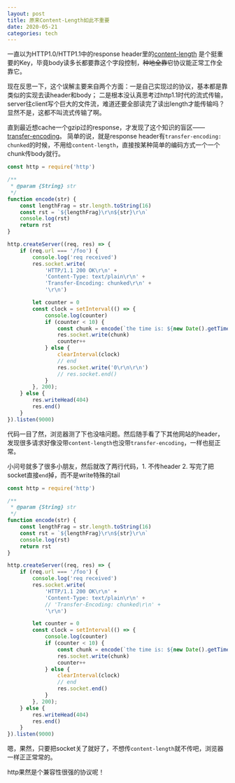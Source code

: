 ```yaml
---
layout: post
title: 原来Content-Length如此不重要
date: 2020-05-21
categories: tech
---
```


一直以为HTTP1.0/HTTP1.1中的response header里的[content-length](https://developer.mozilla.org/en-US/docs/Web/HTTP/Headers/Content-Length)
是个挺重要的Key，毕竟body读多长都要靠这个字段控制，~~种地全靠它~~协议能正常工作全靠它。

现在反思一下，这个误解主要来自两个方面：一是自己实现过的协议，基本都是靠类似的实现去读header和body；
二是根本没认真思考过http1.1时代的流式传输，server往client写个巨大的文件流，难道还要全部读完了读出length才能传输吗？显然不是，这都不叫流式传输了啊。

直到最近想cache一个gzip过的response，才发现了这个知识的盲区——[transfer-encoding](https://developer.mozilla.org/en-US/docs/Web/HTTP/Headers/Transfer-Encoding)。
简单的说，就是response header有`transfer-encoding: chunked`的时候，不用给`content-length`，直接按某种简单的编码方式一个一个chunk传body就行。

```javascript
const http = require('http')

/**
 * @param {String} str 
 */
function encode(str) {
    const lengthFrag = str.length.toString(16)
    const rst = `${lengthFrag}\r\n${str}\r\n`
    console.log(rst)
    return rst
}

http.createServer((req, res) => {
    if (req.url === '/foo') {
        console.log('req received')
        res.socket.write(
            'HTTP/1.1 200 OK\r\n' +
            'Content-Type: text/plain\r\n' +
            'Transfer-Encoding: chunked\r\n' +
            '\r\n')

        let counter = 0
        const clock = setInterval(() => {
            console.log(counter)
            if (counter < 10) {
                const chunk = encode(`the time is: ${new Date().getTime()}\r\n`)
                res.socket.write(chunk)
                counter++
            } else {
                clearInterval(clock)
                // end
                res.socket.write('0\r\n\r\n')
                // res.socket.end()
            }
        }, 200);
    } else {
        res.writeHead(404)
        res.end()
    }
}).listen(9000)
```

代码一目了然，浏览器测了下也没啥问题。然后随手看了下其他网站的header，发现很多请求好像没带`content-length`也没带`transfer-encoding`，一样也挺正常。

小问号就多了很多小朋友，然后就改了两行代码，1. 不传header 2. 写完了把socket直接`end`掉，而不是write特殊的tail

```javascript
const http = require('http')

/**
 * @param {String} str 
 */
function encode(str) {
    const lengthFrag = str.length.toString(16)
    const rst = `${lengthFrag}\r\n${str}\r\n`
    console.log(rst)
    return rst
}

http.createServer((req, res) => {
    if (req.url === '/foo') {
        console.log('req received')
        res.socket.write(
            'HTTP/1.1 200 OK\r\n' +
            'Content-Type: text/plain\r\n' +
            // 'Transfer-Encoding: chunked\r\n' +
            '\r\n')

        let counter = 0
        const clock = setInterval(() => {
            console.log(counter)
            if (counter < 10) {
                const chunk = encode(`the time is: ${new Date().getTime()}\r\n`)
                res.socket.write(chunk)
                counter++
            } else {
                clearInterval(clock)
                // end
                res.socket.end()
            }
        }, 200);
    } else {
        res.writeHead(404)
        res.end()
    }
}).listen(9000)
```

嗯，果然，只要把socket关了就好了，不想传`content-length`就不传吧，浏览器一样正正常常的。

http果然是个兼容性很强的协议呢！

